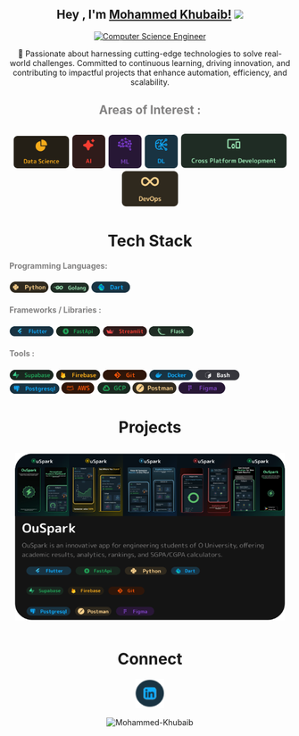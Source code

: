 <h2 align="center">Hey , I'm <a href="https://bio.link/mohammed__khubaib" target="_blank" rel="noreferrer">Mohammed Khubaib!</a>
 <img src="https://media.giphy.com/media/hvRJCLFzcasrR4ia7z/giphy.gif" width="35">
</h2>
<p align="center">
<a href="https://git.io/typing-svg"><img src="https://readme-typing-svg.herokuapp.com?font=Fira+Code&pause=1000&color=21A157&center=true&vCenter=true&width=435&lines=Computer+Science+Engineer" alt="Computer Science Engineer" /></a>
</p>

<p align="center">
  🚀 Passionate about harnessing cutting-edge technologies to solve real-world challenges. Committed to continuous learning, driving innovation, and contributing to impactful projects that enhance automation, efficiency, and scalability.
</p>

<h2 align="center" style="color: #828181; border-bottom: none; text-decoration: none;">
  <span>
    Areas of Interest :
  </span>
<h2/>

<p align="center" style="border-bottom: none; text-decoration: none; pointer-events: none;">
  <img src="assets/datascience.svg" alt="Data Science" width="100">
  <img src="assets/ai.svg" alt="Ai" width="60">
  <img src="assets/ml.svg" alt="Ml" width="60">
  <img src="assets/deeplearning.svg" alt="DL" width="60">
  <img src="assets/cpd.svg" alt="DL" width="190">
  <img src="assets/devops.svg" alt="DL" width="102">
</p>

<h1 align="center" style="border-bottom: none; text-decoration: none;">Tech Stack</h1>

<h4 align="start" style="text-decoration: none;">
  <span style="color: #828181;">
    Programming Languages:
  </span>
<h4/>

<p align="start" style="pointer-events: none;">
  <img src="assets/python.svg" alt="Python" width="70">
  <img src="assets/golang.svg" alt="GoLang" width="70">
  <img src="assets/dart.svg" alt="Dart" width="70">
</p>

<h4 align="start" style="text-decoration: none;">
  <span style="color: #828181;">
    Frameworks / Libraries :
  </span>
<h4/>

<p align="start" style="pointer-events: none;">
  <img src="assets/flutter.svg" alt="flutter" width="80">
  <img src="assets/fastapi.svg" alt="Ai" width="80">
  <img src="assets/streamlit.svg" alt="Ml" width="80">
  <img src="assets/flask.svg" alt="flask" width="80">
</p>

<h4 align="start" style="text-decoration: none;">
  <span style="color: #828181;">
    Tools :
  </span>
<h4/>

<p align="start" style="pointer-events: none;">
  <img src="assets/supabase.svg" alt="supabase" width="80">
  <img src="assets/firebase.svg" alt="firebase" width="80">
  <img src="assets/git.svg" alt="git" width="80">
  <img src="assets/docker.svg" alt="docker" width="80">
  <img src="assets/bash.svg" alt="bash" width="80">
  <img src="assets/postgresql.svg" alt="postgresql" width="90">
  <img src="assets/aws.svg" alt="aws" width="60">
  <img src="assets/gcp.svg" alt="gcp" width="60">
  <img src="assets/postman.svg" alt="postman" width="80">
  <img src="assets/figma.svg" alt="figma" width="85">
</p>


<h1 align="center" style="border-bottom: none; text-decoration: none;">Projects</h1>
<p align="center">
  <a href="https://ouspark.vercel.app/" target="_blank" rel="noreferrer" style="display: inline-block; margin: 10px;">
    <picture> <img src="assets/OuSpark App.svg" width="500" height="300" /> </picture>
  </a>
</p>

<h1 align="center" style="border-bottom: none; text-decoration: none;">Connect</h1>

<p align="center">  <a href="https://www.linkedin.com/in/mohammedkhubaib" target="_blank" rel="noreferrer"> <picture> <source media="(prefers-color-scheme: dark)" srcset="assets/linkedin.svg" /> <source media="(prefers-color-scheme: light)" srcset="assets/linkedin.svg" /> <img src="assets/linkedin.svg" width="52" height="52" /> </picture> </a></p>

<p align="center"> <img src="https://komarev.com/ghpvc/?username=Mohammed-Khubaibf&label=Profile%20views&color=21A157&style=plastic" alt="Mohammed-Khubaib" /> </p>

